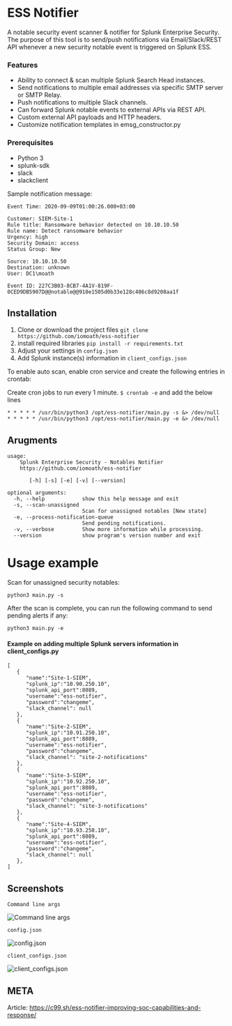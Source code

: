 # ESS Notifier
A notable security event scanner & notifier for Splunk Enterprise Security. The purpose of this tool is to send/push notifications via Email/Slack/REST API whenever a new security notable event is triggered on Splunk ESS.


### Features
* Ability to connect & scan multiple Splunk Search Head instances.
* Send notifications to multiple email addresses via specific SMTP server or SMTP Relay.
* Push notifications to multiple Slack channels.
* Can forward Splunk notable events to external APIs via REST API. 
* Custom external API payloads and HTTP headers.
* Customize notification templates in emsg_constructor.py


### Prerequisites
* Python 3
* splunk-sdk
* slack
* slackclient



Sample notification message:

```
Event Time: 2020-09-09T01:00:26.000+03:00

Customer: SIEM-Site-1
Rule title: Ransomware behavior detected on 10.10.10.50
Rule name: Detect ransomware behavior
Urgency: high
Security Domain: access
Status Group: New

Source: 10.10.10.50
Destination: unknown
User: DC1\moath

Event ID: 227C3B03-8CB7-4A1V-819F-0CED9DB5907D@@notable@@910e1505d0b33e128c486c8d9208aa1f
```


## Installation

1. Clone or download the project files ```git clone https://github.com/iomoath/ess-notifier```
2. install required libraries ```pip install -r requirements.txt```
4. Adjust your settings in ```config.json```
5. Add Splunk instance(s) information in ```client_configs.json```


To enable auto scan, enable cron service and create the following entries in crontab:

Create cron jobs to run every 1 minute. ```$ crontab -e``` and add the below lines

```
* * * * * /usr/bin/python3 /opt/ess-notifier/main.py -s &> /dev/null
* * * * * /usr/bin/python3 /opt/ess-notifier/main.py -e &> /dev/null
```


## Arugments
```
usage: 
    Splunk Enterprise Security - Notables Notifier
    https://github.com/iomoath/ess-notifier
    
       [-h] [-s] [-e] [-v] [--version]

optional arguments:
  -h, --help            show this help message and exit
  -s, --scan-unassigned
                        Scan for unassigned notables [New state]
  -e, --process-notification-queue
                        Send pending notifications.
  -v, --verbose         Show more information while processing.
  --version             show program's version number and exit
```


# Usage example
Scan for unassigned security notables:
```
python3 main.py -s
```

After the scan is complete, you can run the following command to send pending alerts if any:
```
python3 main.py -e
```


#### Example on adding multiple Splunk servers information in client_configs.py

```
[
   {
      "name":"Site-1-SIEM",
      "splunk_ip":"10.90.250.10",
      "splunk_api_port":8089,
      "username":"ess-notifier",
      "password":"changeme",
      "slack_channel": null
   },
   {
      "name":"Site-2-SIEM",
      "splunk_ip":"10.91.250.10",
      "splunk_api_port":8089,
      "username":"ess-notifier",
      "password":"changeme",
      "slack_channel": "site-2-notifications"
   },
   {
      "name":"Site-3-SIEM",
      "splunk_ip":"10.92.250.10",
      "splunk_api_port":8089,
      "username":"ess-notifier",
      "password":"changeme",
      "slack_channel": "site-3-notifications"
   },
   {
      "name":"Site-4-SIEM",
      "splunk_ip":"10.93.250.10",
      "splunk_api_port":8089,
      "username":"ess-notifier",
      "password":"changeme",
      "slack_channel": null
   },
]

```


## Screenshots

```Command line args```

![Command line args](IMGS/ess-notifier-main.png?raw=true "Command line args")



```config.json```

![config.json](IMGS/config_json.png?raw=true "config.json")



```client_configs.json```

![client_configs.json](IMGS/config_json.png?raw=true "client_configs.json")

## META

Article: https://c99.sh/ess-notifier-improving-soc-capabilities-and-response/
